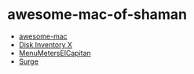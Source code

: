 # awesome-mac-of-shaman

- [awesome-mac](https://github.com/jaywcjlove/awesome-mac)
- [Disk Inventory X](http://www.derlien.com/)
- [MenuMetersElCapitan](http://member.ipmu.jp/yuji.tachikawa/MenuMetersElCapitan/)
- [Surge](https://trello.com/b/qy4sDvxg/surge)

